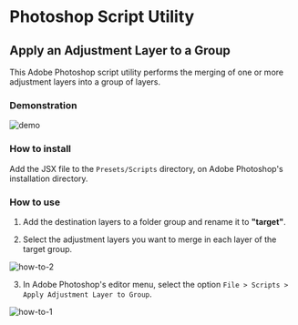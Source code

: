 # Photoshop Script Utility
## Apply an Adjustment Layer to a Group

This Adobe Photoshop script utility performs the merging of one or more adjustment layers into a group of layers.

### Demonstration
![demo](https://user-images.githubusercontent.com/2921281/234687312-b8d60447-b988-41da-bcd7-ee4ba8909780.gif)

### How to install

Add the JSX file to the `Presets/Scripts` directory, on Adobe Photoshop's installation directory.

### How to use

1. Add the destination layers to a folder group and rename it to **"target"**.

2. Select the adjustment layers you want to merge in each layer of the target group.

![how-to-2](https://user-images.githubusercontent.com/2921281/234687347-c8141174-c32f-4d99-a4f9-e281f402aecc.jpg)

3. In Adobe Photoshop's editor menu, select the option `File > Scripts > Apply Adjustment Layer to Group`.

![how-to-1](https://user-images.githubusercontent.com/2921281/234687412-2b30c7c4-cb38-4f1b-9a79-2419475a7b7a.jpg)

